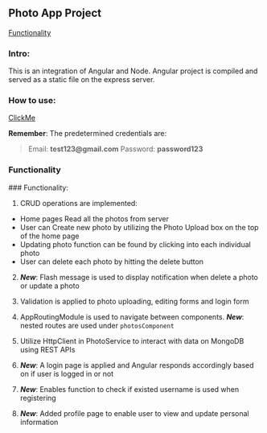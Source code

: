 ## Photo App Project
[Functionality](#functionality)

### Intro:
This is an integration of Angular and Node. Angular project is compiled and served as a static file on the express server.

### How to use:
[ClickMe](http://167.99.14.231:8000/login)

__Remember__: The predetermined credentials are:
> Email: __test123@gmail.com__
> Password: __password123__

<h3 id="functionality">Functionality</h3>
### Functionality:

1. CRUD operations are implemented:
 + Home pages Read all the photos from server
 + User can Create new photo by utilizing the Photo Upload box on the top of the home page
 + Updating photo function can be found by clicking into each individual photo
 + User can delete each photo by hitting the delete button

2. ___New___: Flash message is used to display notification when delete a photo or update a photo

3. Validation is applied to photo uploading, editing forms and login form

4. AppRoutingModule is used to navigate between components. ___New___: nested routes are used under ```photosComponent```

5. Utilize HttpClient in PhotoService to interact with data on MongoDB using REST APIs

6. ___New___: A login page is applied and Angular responds accordingly based on if user is logged in or not

7. ___New___: Enables function to check if existed username is used when registering

8. ___New___: Added profile page to enable user to view and update personal information
